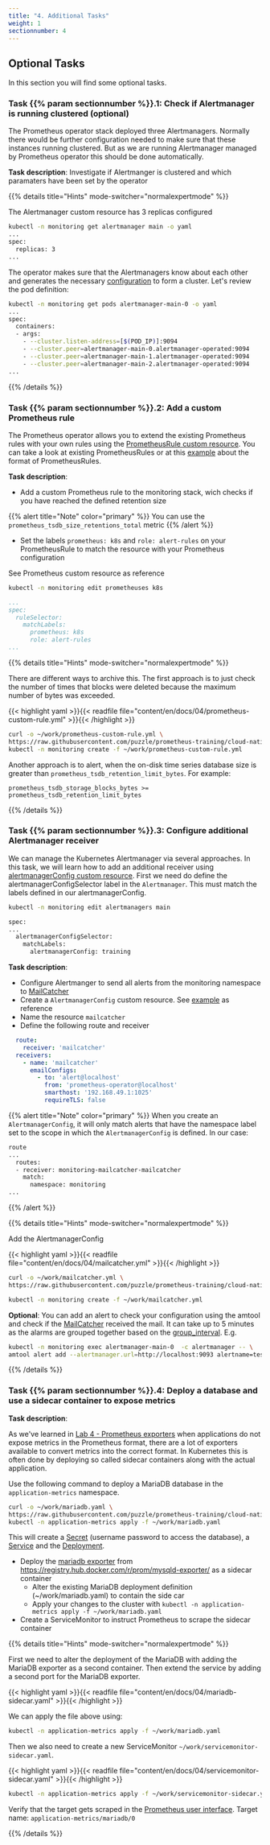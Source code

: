 ```yaml
---
title: "4. Additional Tasks"
weight: 1
sectionnumber: 4
---
```


## Optional Tasks

In this section you will find some optional tasks.


### Task {{% param sectionnumber %}}.1: Check if Alertmanager is running clustered (optional)

The Prometheus operator stack deployed three Alertmanagers. Normally there would be further configuration needed to make sure that these instances running clustered. But as we are running Alertmanager managed by Prometheus operator this should be done automatically.

**Task description**: Investigate if Alertmanger is clustered and which paramaters have been set by the operator

{{% details title="Hints" mode-switcher="normalexpertmode" %}}

The Alertmanager custom resource has 3 replicas configured

```bash
kubectl -n monitoring get alertmanager main -o yaml
...
spec:
  replicas: 3
...
```

The operator makes sure that the Alertmanagers know about each other and generates the necessary [configuration](https://github.com/prometheus/alertmanager#high-availability) to form a cluster. Let's review the pod definition:

```bash
kubectl -n monitoring get pods alertmanager-main-0 -o yaml
...
spec:
  containers:
  - args:
    - --cluster.listen-address=[$(POD_IP)]:9094
    - --cluster.peer=alertmanager-main-0.alertmanager-operated:9094
    - --cluster.peer=alertmanager-main-1.alertmanager-operated:9094
    - --cluster.peer=alertmanager-main-2.alertmanager-operated:9094
...
```

{{% /details %}}


### Task {{% param sectionnumber %}}.2: Add a custom Prometheus rule

The Prometheus operator allows you to extend the existing Prometheus rules with your own rules using the [PrometheusRule custom resource](https://github.com/prometheus-operator/prometheus-operator/blob/master/Documentation/api.md#prometheusrule). You can take a look at existing PrometheusRules or at this [example](https://github.com/prometheus-operator/prometheus-operator/blob/master/Documentation/user-guides/alerting.md#fire-alerts) about the format of PrometheusRules.

**Task description**:

* Add a custom Prometheus rule to the monitoring stack, wich checks if you have reached the defined retention size

{{% alert title="Note" color="primary" %}}
You can use the `prometheus_tsdb_size_retentions_total` metric
{{% /alert %}}

* Set the labels `prometheus: k8s` and `role: alert-rules` on your PrometheusRule to match the resource with your Prometheus configuration

See Prometheus custom resource as reference

```bash
kubectl -n monitoring edit prometheuses k8s
```

```yaml
...
spec:
  ruleSelector:
    matchLabels:
      prometheus: k8s
      role: alert-rules
...
```

{{% details title="Hints" mode-switcher="normalexpertmode" %}}

There are different ways to archive this. The first approach is to just check the number of times that blocks were deleted because the maximum number of bytes was exceeded.

{{< highlight yaml >}}{{< readfile file="content/en/docs/04/prometheus-custom-rule.yml" >}}{{< /highlight >}}

```bash
curl -o ~/work/prometheus-custom-rule.yml \
https://raw.githubusercontent.com/puzzle/prometheus-training/cloud-native-day/content/en/docs/04/prometheus-custom-rule.yml
kubectl -n monitoring create -f ~/work/prometheus-custom-rule.yml
```

Another approach is to alert, when the on-disk time series database size is greater than `prometheus_tsdb_retention_limit_bytes`. For example:

```promql
prometheus_tsdb_storage_blocks_bytes >= prometheus_tsdb_retention_limit_bytes
```

{{% /details %}}


### Task {{% param sectionnumber %}}.3: Configure additional Alertmanager receiver

We can manage the Kubernetes Alertmanager via several approaches. In this task, we will learn how to add an additional receiver using [alertmanagerConfig custom resource](https://github.com/prometheus-operator/prometheus-operator/blob/master/Documentation/user-guides/alerting.md#alertmanagerconfig-resource). First we need do define the alertmanagerConfigSelector label in the `Alertmanager`. This must match the labels defined in our alertmanagerConfig.

```bash
kubectl -n monitoring edit alertmanagers main
```

```bash
spec:
...
  alertmanagerConfigSelector:
    matchLabels:
      alertmanagerConfig: training
```

**Task description**:

* Configure Alertmanger to send all alerts from the monitoring namespace to [MailCatcher](http://LOCALHOST:1080)
* Create a `AlertmanagerConfig` custom resource. See [example](https://github.com/prometheus-operator/prometheus-operator/blob/master/Documentation/user-guides/alerting.md#alertmanagerconfig-resource) as reference
* Name the resource `mailcatcher`
* Define the following route and receiver

```yaml
  route:
    receiver: 'mailcatcher'
  receivers:
    - name: 'mailcatcher'
      emailConfigs:
        - to: 'alert@localhost'
          from: 'prometheus-operator@localhost'
          smarthost: '192.168.49.1:1025'
          requireTLS: false
```

{{% alert title="Note" color="primary" %}}
When you create an `AlertmanagerConfig`, it will only match alerts that have the namespace label set to the scope in which the `AlertmanagerConfig` is defined. In our case:

```bash
route
...
  routes:
  - receiver: monitoring-mailcatcher-mailcatcher
    match:
      namespace: monitoring
...
```

{{% /alert %}}

{{% details title="Hints" mode-switcher="normalexpertmode" %}}

Add the AlertmanagerConfig

{{< highlight yaml >}}{{< readfile file="content/en/docs/04/mailcatcher.yml" >}}{{< /highlight >}}

```bash
curl -o ~/work/mailcatcher.yml \
https://raw.githubusercontent.com/puzzle/prometheus-training/cloud-native-day/content/en/docs/04/mailcatcher.yml

kubectl -n monitoring create -f ~/work/mailcatcher.yml
```


**Optional**: You can add an alert to check your configuration using the amtool and check if the [MailCatcher](http://LOCALHOST:1080) received the mail. It can take up to 5 minutes as the alarms are grouped together based on the [group_interval](https://prometheus.io/docs/alerting/latest/configuration/#route). E.g.

```bash
kubectl -n monitoring exec alertmanager-main-0  -c alertmanager -- \
amtool alert add --alertmanager.url=http://localhost:9093 alertname=test namespace=monitoring severity=critical
```

{{% /details %}}

### Task {{% param sectionnumber %}}.4: Deploy a database and use a sidecar container to expose metrics

**Task description**:

As we've learned in [Lab 4 - Prometheus exporters](../../../04/) when applications do not expose metrics in the Prometheus format, there are a lot of exporters available to convert metrics into the correct format. In Kubernetes this is often done by deploying so called sidecar containers along with the actual application.

Use the following command to deploy a MariaDB database in the `application-metrics` namespace.

```bash
curl -o ~/work/mariadb.yaml \
https://raw.githubusercontent.com/puzzle/prometheus-training/cloud-native-day/content/en/docs/04/mariadb.yaml
kubectl -n application-metrics apply -f ~/work/mariadb.yaml
```

This will create a [Secret](https://kubernetes.io/docs/concepts/configuration/secret/) (username password to access the database), a [Service](https://kubernetes.io/docs/concepts/services-networking/service/) and the [Deployment](https://kubernetes.io/docs/concepts/workloads/controllers/deployment/).

* Deploy the [mariadb exporter](https://github.com/prometheus/mysqld_exporter) from <https://registry.hub.docker.com/r/prom/mysqld-exporter/> as a sidecar container
  * Alter the existing MariaDB deployment definition (~/work/mariadb.yaml) to contain the side car
  * Apply your changes to the cluster with `kubectl -n application-metrics apply -f ~/work/mariadb.yaml`
* Create a ServiceMonitor to instruct Prometheus to scrape the sidecar container

{{% details title="Hints" mode-switcher="normalexpertmode" %}}

First we need to alter the deployment of the MariaDB with adding the MariaDB exporter as a second container.
Then extend the service by adding a second port for the MariaDB exporter.

{{< highlight yaml >}}{{< readfile file="content/en/docs/04/mariadb-sidecar.yaml" >}}{{< /highlight >}}

We can apply the file above using:

```bash
kubectl -n application-metrics apply -f ~/work/mariadb.yaml
```

Then we also need to create a new ServiceMonitor `~/work/servicemonitor-sidecar.yaml`.

{{< highlight yaml >}}{{< readfile file="content/en/docs/04/servicemonitor-sidecar.yaml" >}}{{< /highlight >}}

```bash
kubectl -n application-metrics apply -f ~/work/servicemonitor-sidecar.yaml
```

Verify that the target gets scraped in the [Prometheus user interface](http://LOCALHOST:19090/targets). Target name: `application-metrics/mariadb/0`

{{% /details %}}
